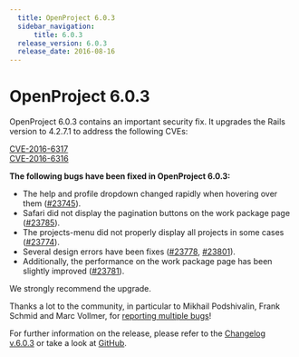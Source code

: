 ```yaml
---
  title: OpenProject 6.0.3
  sidebar_navigation:
      title: 6.0.3
  release_version: 6.0.3
  release_date: 2016-08-16
---
```



# OpenProject 6.0.3

OpenProject 6.0.3 contains an important security fix. It upgrades the
Rails version to 4.2.7.1 to address the following
CVEs:

[CVE-2016-6317](https://groups.google.com/forum/#!topic/ruby-security-ann/WccgKSKiPZA)  
[CVE-2016-6316](https://groups.google.com/forum/#!topic/ruby-security-ann/8B2iV2tPRSE)

**The following bugs have been fixed in OpenProject 6.0.3:**

  - The help and profile dropdown changed rapidly when hovering over
    them ([\#23745](https://community.openproject.com/work_packages/23745/activity)).
  - Safari did not display the pagination buttons on the work package
    page
    ([\#23785](https://community.openproject.com/work_packages/23785/activity)).
  - The projects-menu did not properly display all projects in some
    cases
    ([\#23774](https://community.openproject.com/work_packages/23774/activity)).
  - Several design errors have been fixes
    ([\#23778](https://community.openproject.com/work_packages/23778/activity),
    [\#23801](https://community.openproject.com/work_packages/23801/activity)).
  - Additionally, the performance on the work package page has been
    slightly improved
    ([\#23781](https://community.openproject.com/work_packages/23781/activity)).

We strongly recommend the upgrade.

Thanks a lot to the community, in particular to Mikhail Podshivalin,
Frank Schmid and Marc Vollmer, for [reporting multiple
bugs](../../development/report-a-bug/)\!

For further information on the release, please refer to the [Changelog
v.6.0.3](https://community.openproject.com/versions/815) or take a look
at [GitHub](https://github.com/opf/openproject/tree/v6.0.3).


